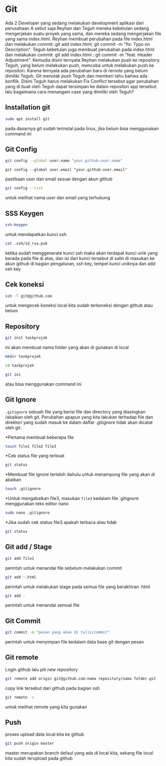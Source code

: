# Git
Ada 2 Developer yang sedang melakukan development aplikasi dari perusahaan A sebut saja Reyhan dan Teguh mereka kebetulan sedang mengerjakan suatu proyek yang sama, dan mereka sedang mengerjakan file yang sama index.html. Reyhan membuat perubahan pada file index.html dan melakukan commit: git add index.html; git commit -m "fix: Typo on Description". Teguh kebetulan juga membuat perubahan pada index.html dan melakukan commit: git add index.html ; git commit -m "feat: Header Adjustment". Kemudia disini ternyata Reyhan melakukan push ke repository. Teguh, yang belum melakukan push, mencoba untuk melakukan push ke repositori. Karena ternyata ada perubahan baru di remote yang belum dimiliki Teguh, Git menolak push Teguh dan memberi tahu bahwa ada konflik. Disini Teguh harus melakukan Fix Conflict tersebut agar perubahan yang di buat oleh Teguh dapat tersimpan ke dalam repositori app tersebut. lalu bagaimana cara menangani case yang dimiliki oleh Teguh?

## Installation git
```bash
sudo apt install git
```
pada dasarnya git sudah terinstal pada linux, jika belum bisa menggunakan command ini

## Git Config
```bash
git config --global user.name "your.github-user.name"
```
```
git config --global user.email "your.github-user.email"
```
pastikaan user dan email sesuai dengan akun github

```bash
git config --list
```
untuk melihat nama user dan email yang terhubung

## SSS Keygen
```bash
ssh-keygen
```
untuk mendapatkan kunci ssh
```bash
cat .ssh/id_rsa.pub
```
ketika sudah menggenerate kunci ssh maka akan terdapat kunci unik yang berada pada file di atas, dan isi dari kunci tersebut di salin di masukan ke akun github di bagian pengaturan, ssh key, tempel kunci uniknya dan add ssh key

## Cek koneksi
```bash
ssh -T git@github.com
```
untuk mengecek koneksi local kita sudah terkoneksi dengan github atau belum

## Repository
```bash
git init taskprojek
```
ini akan membuat nama folder yang akan di gunakan di local
```bash
mkdir taskprojek
```
```bash
cd taskprojek
```
```bash
git ini
```
atau bisa menggunakan command ini

## Git Ignore
`.gitignore` sebuah file yang berisi file dan directory yang diasingkan /abaikan oleh git. Perubahan apapun yang kita lakukan terhadap file dan direktori yang sudah masuk ke dalam daftar .gitignore tidak akan dicatat oleh git.

*Pertama membuat beberapa file
```bash
touch file1 file2 file3
```
*Cek status file yang terbuat
```bash
git status
```
*Membuat file ignore terlebih dahulu untuk menampung file yang akan di abaikan
```bash
touch .gitignore
```
*Untuk mengabaikan file3, masukan `file3` kedalam file .gitignore menggunakan teks editor nano
```bash
sudo nano .gitignore
```
*Jika sudah cek status file3 apakah terbaca atau tidak
```bash
git status
```

## Git add / Stage
```bash
git add file1
```
perintah untuk menandai file sebelum melakukan commit
```bash
git add *.html
```
perintah untuk melakukan stage pada semua file yang berakhiran .html
```bash
git add .
```
perintah untuk menandai semuai file

## Git Commit
``` bash 
git commit -m "pesan yang akan di tulis/commit"
```
perintah untuk menyimpan file kedalam data base git dengan pesan

## Git remote
Login github lalu pili new repository
```bash
git remote add origin git@github.com:nama repository/nama folder.git
```
copy link tersebut dari github pada bagian ssh

```bash
git remote -v
```
untuk melihat remote yang kita gunakan

## Push
proses upload data local kita ke github
```bash
git push origin master
```
master merupakan branch defaul yang ada di local kita, sekang file local kita sudah terupload pada github
